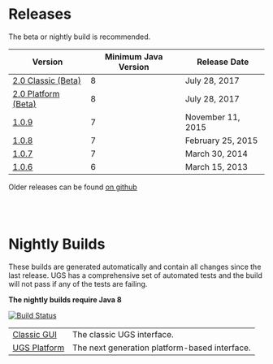 # Releases

The beta or nightly build is recommended.

| Version | Minimum Java Version | Release Date |
| ------- | --------------------- | ------------- |
| [2.0 Classic (Beta)](http://bit.ly/2ssmIqt) | 8 | July 28, 2017 |
| [2.0 Platform (Beta)](http://bit.ly/2rk84y2) | 8 | July 28, 2017 |
| [1.0.9](http://bit.ly/1M6z2ys) | 7 | November 11, 2015 |
| [1.0.8](http://bit.ly/1BSKon6) | 7 | February 25, 2015 |
| [1.0.7](http://bit.ly/1dNrLAy) | 7 | March 30, 2014 |
| [1.0.6](http://bit.ly/16q7obd) | 6 | March 15, 2013 |

Older releases can be found [on github](https://github.com/winder/builds/tree/master/UniversalGCodeSender)

<br/>
<br/>

# Nightly Builds

These builds are generated automatically and contain all changes since the last release.
UGS has a comprehensive set of automated tests and the build will not pass if any of the tests are failing.

**The nightly builds require Java 8**

[![Build Status](https://travis-ci.org/winder/Universal-G-Code-Sender.svg?branch=master)](https://travis-ci.org/winder/Universal-G-Code-Sender)

| | |
|-|-|
| [Classic GUI](http://bit.ly/1hftIhy) | The classic UGS interface. |
| [UGS Platform](http://bit.ly/1DkClRW) | The next generation platform-based interface. |
